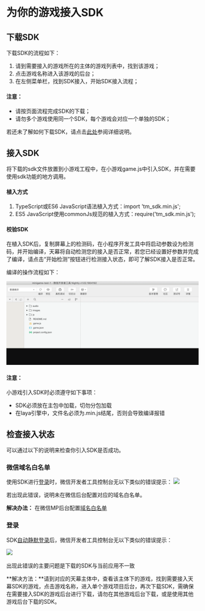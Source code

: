 # 为你的游戏接入SDK

## **下载SDK**

下载SDK的流程如下：

1. 请到需要接入的游戏所在的主体的游戏列表中，找到该游戏；
2. 点击游戏名称进入该游戏的后台；
3. 在左侧菜单栏，找到SDK接入，开始SDK接入流程；

#### 注意：

* 请按页面流程完成SDK的下载；
* 请勿多个游戏使用同一个SDK，每个游戏会对应一个单独的SDK；

若还未了解如何下载SDK，请点击[此处](https://skysriver.gitbook.io/skysriver/kai-shi-shi-yong/zuo-wei-liu-liang-zhu-jie-shou-guang-gao-ding-dan/jie-ru-tian-mu-sdk)参阅详细说明。

## **接入SDK**

将下载的sdk文件放置到小游戏工程中，在小游戏game.js中引入SDK，并在需要使用sdk功能的地方调用。

#### 植入方式

1. TypeScript或ES6 JavaScript语法植入方式：import 'tm\_sdk.min.js';
2. ES5 JavaScript使用commonJs规范的植入方式：require\('tm\_sdk.min.js'\);

#### 校验SDK

在植入SDK后，复制屏幕上的检测码，在小程序开发工具中将启动参数设为检测码，并开始编译，天幕将自动检测您的接入是否正常，若您已经设置好参数并完成了编译，请点击“开始检测”按钮进行检测接入状态，即可了解SDK接入是否正常。

编译的操作流程如下：

![](../.gitbook/assets/sdk-demo.c229fdba.gif)

#### **注意：**

小游戏引入SDK时必须遵守如下事项：

* SDK必须放在主包中加载，切勿分包加载
* 在laya引擎中，文件名必须为.min.js结尾，否则会导致编译报错

## **检查接入状态**

可以通过以下的说明来检查你引入SDK是否成功。

### **微信域名白名单**

使用SDK进行[登录](login/)时，微信开发者工具控制台无以下类似的错误提示： ![](https://cdn.nlark.com/yuque/0/2019/png/254569/1557225133196-e89b856c-4d1a-4847-9b86-52b7a9350b2e.png)

若出现此错误，说明未在微信后台配置对应的域名白名单。

**解决办法：** 在微信MP后台配置[域名白名单](https://www.yuque.com/eqrk37/gk0pcl/dg7c7s)

### **登录**

SDK[自动静默登录](login/#jing-mo-deng-lu)后，微信开发者工具控制台无以下类似的错误提示：

![](https://cdn.nlark.com/yuque/0/2019/png/254569/1557225133185-0e795b92-c3a0-42d1-9ea5-c50699052b96.png)

出现此错误的主要问题是下载的SDK与当前应用不一致

**解决方法：**请到对应的天幕主体中，查看该主体下的游戏，找到需要接入天幕SDK的游戏，点击游戏名称，进入单个游戏项目后台，再次下载SDK，需确保在需要接入SDK的游戏后台进行下载，请勿在其他游戏后台下载，或是使用其他游戏后台下载的SDK。

